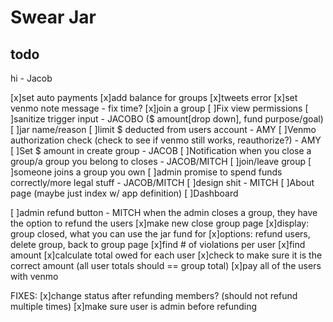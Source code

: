 # Swear Jar

## todo

hi - Jacob

[x]set auto payments
[x]add balance for groups
[x]tweets error
[x]set venmo note message - fix time?
[x]join a group
[ ]Fix view permissions
[ ]sanitize trigger input - JACOBO ($ amount[drop down], fund purpose/goal)
  [ ]jar name/reason
[ ]limit $ deducted from users account - AMY
[ ]Venmo authorization check (check to see if venmo still works, reauthorize?) - AMY
[ ]Set $ amount in create group - JACOB
[ ]Notification when you close a group/a group you belong to closes - JACOB/MITCH
    [ ]join/leave group
    [ ]someone joins a group you own
[ ]admin promise to spend funds correctly/more legal stuff - JACOB/MITCH
[ ]design shit - MITCH
[ ]About page (maybe just index w/ app definition)
[ ]Dashboard

[ ]admin refund button - MITCH when the admin closes a group, they have the option to refund the users
  [x]make new close group page
    [x]display: group closed, what you can use the jar fund for
    [x]options: refund users, delete group, back to group page
  [x]find # of violations per user
  [x]find amount
  [x]calculate total owed for each user
  [x]check to make sure it is the correct amount (all user totals should == group total)
  [x]pay all of the users with venmo

  FIXES:
  [x]change status after refunding members? (should not refund multiple times)
  [x]make sure user is admin before refunding
